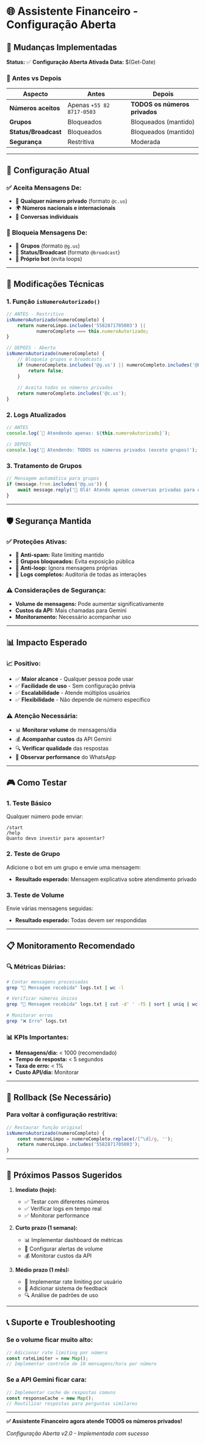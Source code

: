 # 🌐 Assistente Financeiro - Configuração Aberta

## 🔄 **Mudanças Implementadas**

**Status:** ✅ **Configuração Aberta Ativada**
**Data:** $(Get-Date)

### 📱 **Antes vs Depois**

| Aspecto | Antes | Depois |
|---------|-------|--------|
| **Números aceitos** | Apenas `+55 82 8717-0503` | **TODOS os números privados** |
| **Grupos** | Bloqueados | Bloqueados (mantido) |
| **Status/Broadcast** | Bloqueados | Bloqueados (mantido) |
| **Segurança** | Restritiva | Moderada |

---

## 🎯 **Configuração Atual**

### ✅ **Aceita Mensagens De:**
- 📱 **Qualquer número privado** (formato `@c.us`)
- 🌍 **Números nacionais e internacionais**
- 💬 **Conversas individuais**

### 🚫 **Bloqueia Mensagens De:**
- 👥 **Grupos** (formato `@g.us`)
- 📢 **Status/Broadcast** (formato `@broadcast`)
- 🤖 **Próprio bot** (evita loops)

---

## 🔧 **Modificações Técnicas**

### 1. **Função `isNumeroAutorizado()`**
```javascript
// ANTES - Restritivo
isNumeroAutorizado(numeroCompleto) {
    return numeroLimpo.includes('5582871705003') || 
           numeroCompleto === this.numeroAutorizado;
}

// DEPOIS - Aberto
isNumeroAutorizado(numeroCompleto) {
    // Bloqueia grupos e broadcasts
    if (numeroCompleto.includes('@g.us') || numeroCompleto.includes('@broadcast')) {
        return false;
    }
    
    // Aceita todos os números privados
    return numeroCompleto.includes('@c.us');
}
```

### 2. **Logs Atualizados**
```javascript
// ANTES
console.log(`📱 Atendendo apenas: ${this.numeroAutorizado}`);

// DEPOIS
console.log('📱 Atendendo: TODOS os números privados (exceto grupos)');
```

### 3. **Tratamento de Grupos**
```javascript
// Mensagem automática para grupos
if (message.from.includes('@g.us')) {
    await message.reply('💼 Olá! Atendo apenas conversas privadas para questões financeiras.');
}
```

---

## 🛡️ **Segurança Mantida**

### ✅ **Proteções Ativas:**
- 🚫 **Anti-spam:** Rate limiting mantido
- 👥 **Grupos bloqueados:** Evita exposição pública
- 🔄 **Anti-loop:** Ignora mensagens próprias
- 📝 **Logs completos:** Auditoria de todas as interações

### ⚠️ **Considerações de Segurança:**
- **Volume de mensagens:** Pode aumentar significativamente
- **Custos da API:** Mais chamadas para Gemini
- **Monitoramento:** Necessário acompanhar uso

---

## 📊 **Impacto Esperado**

### 📈 **Positivo:**
- ✅ **Maior alcance** - Qualquer pessoa pode usar
- ✅ **Facilidade de uso** - Sem configuração prévia
- ✅ **Escalabilidade** - Atende múltiplos usuários
- ✅ **Flexibilidade** - Não depende de número específico

### ⚠️ **Atenção Necessária:**
- 📊 **Monitorar volume** de mensagens/dia
- 💰 **Acompanhar custos** da API Gemini
- 🔍 **Verificar qualidade** das respostas
- 📱 **Observar performance** do WhatsApp

---

## 🎮 **Como Testar**

### 1. **Teste Básico**
Qualquer número pode enviar:
```
/start
/help
Quanto devo investir para aposentar?
```

### 2. **Teste de Grupo**
Adicione o bot em um grupo e envie uma mensagem:
- **Resultado esperado:** Mensagem explicativa sobre atendimento privado

### 3. **Teste de Volume**
Envie várias mensagens seguidas:
- **Resultado esperado:** Todas devem ser respondidas

---

## 📋 **Monitoramento Recomendado**

### 🔍 **Métricas Diárias:**
```bash
# Contar mensagens processadas
grep "💬 Mensagem recebida" logs.txt | wc -l

# Verificar números únicos
grep "💬 Mensagem recebida" logs.txt | cut -d' ' -f5 | sort | uniq | wc -l

# Monitorar erros
grep "❌ Erro" logs.txt
```

### 📊 **KPIs Importantes:**
- **Mensagens/dia:** < 1000 (recomendado)
- **Tempo de resposta:** < 5 segundos
- **Taxa de erro:** < 1%
- **Custo API/dia:** Monitorar

---

## 🔄 **Rollback (Se Necessário)**

### Para voltar à configuração restritiva:
```javascript
// Restaurar função original
isNumeroAutorizado(numeroCompleto) {
    const numeroLimpo = numeroCompleto.replace(/[^\d]/g, '');
    return numeroLimpo.includes('5582871705003');
}
```

---

## 🚀 **Próximos Passos Sugeridos**

1. **Imediato (hoje):**
   - ✅ Testar com diferentes números
   - ✅ Verificar logs em tempo real
   - ✅ Monitorar performance

2. **Curto prazo (1 semana):**
   - 📊 Implementar dashboard de métricas
   - 🔔 Configurar alertas de volume
   - 💰 Monitorar custos da API

3. **Médio prazo (1 mês):**
   - 🤖 Implementar rate limiting por usuário
   - 📝 Adicionar sistema de feedback
   - 🔍 Análise de padrões de uso

---

## 📞 **Suporte e Troubleshooting**

### **Se o volume ficar muito alto:**
```javascript
// Adicionar rate limiting por número
const rateLimiter = new Map();
// Implementar controle de 10 mensagens/hora por número
```

### **Se a API Gemini ficar cara:**
```javascript
// Implementar cache de respostas comuns
const responseCache = new Map();
// Reutilizar respostas para perguntas similares
```

---

**✅ Assistente Financeiro agora atende TODOS os números privados!**

*Configuração Aberta v2.0 - Implementada com sucesso*